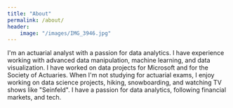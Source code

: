 ```yaml
---
title: "About"
permalink: /about/
header:
    image: "/images/IMG_3946.jpg"
---
```



I'm an actuarial analyst with a passion for data analytics. I have experience working with advanced data manipulation, machine learning, and data visualization. I have worked on data projects for Microsoft and for the Society of Actuaries. When I'm not studying for actuarial exams, I enjoy working on data science projects, hiking, snowboarding, and watching TV shows like "Seinfeld". I have a passion for data analytics, following financial markets, and tech. 



